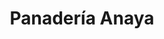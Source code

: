 ---
title: "Panadería Anaya"
url: /torrent/panaderia-anaya-carrer-de-ramon-y-cajal/
shop: Bäckerei
---